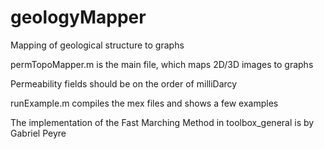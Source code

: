 # geologyMapper
Mapping of geological structure to graphs

permTopoMapper.m is the main file, which maps 2D/3D images to graphs

Permeability fields should be on the order of milliDarcy

runExample.m compiles the mex files and shows a few examples

The implementation of the Fast Marching Method in toolbox_general is by Gabriel Peyre

